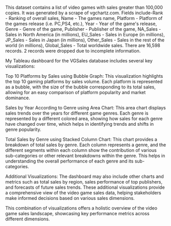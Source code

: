 This dataset contains a list of video games with sales greater than 100,000 copies. It was generated by a scrape of vgchartz.com.
Fields include-Rank -
Ranking of overall sales,
Name - The games name,
Platform - Platform of the games release (i.e. PC,PS4, etc.),
Year - Year of the game's release,
Genre - Genre of the game,
Publisher - Publisher of the game,
NA_Sales - Sales in North America (in millions),
EU_Sales - Sales in Europe (in millions),
JP_Sales - Sales in Japan (in millions),
Other_Sales - Sales in the rest of the world (in millions),
Global_Sales - Total worldwide sales.
There are 16,598 records. 2 records were dropped due to incomplete information.


My Tableau dashboard for the VGSales database includes several key visualizations:

Top 10 Platforms by Sales using Bubble Graph: This visualization highlights the top 10 gaming platforms by sales volume. Each platform is represented as a bubble, with the size of the bubble corresponding to its total sales, allowing for an easy comparison of platform popularity and market dominance.

Sales by Year According to Genre using Area Chart: This area chart displays sales trends over the years for different game genres. Each genre is represented by a different colored area, showing how sales for each genre have changed over time, which helps in identifying trends and shifts in genre popularity.

Total Sales by Genre using Stacked Column Chart: This chart provides a breakdown of total sales by genre. Each column represents a genre, and the different segments within each column show the contribution of various sub-categories or other relevant breakdowns within the genre. This helps in understanding the overall performance of each genre and its sub-categories.

Additional Visualizations: The dashboard may also include other charts and metrics such as total sales by region, sales performance of top publishers, and forecasts of future sales trends. These additional visualizations provide a comprehensive view of the video game sales data, helping stakeholders make informed decisions based on various sales dimensions.

This combination of visualizations offers a holistic overview of the video game sales landscape, showcasing key performance metrics across different dimensions.
